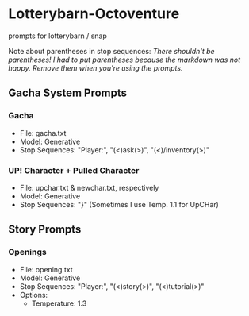 # Lotterybarn-Octoventure
prompts for lotterybarn / snap

Note about parentheses in stop sequences: *There shouldn't be parentheses! I had to put parentheses because the markdown was not happy. Remove them when you're using the prompts.*

## Gacha System Prompts
### Gacha
* File: gacha.txt
* Model: Generative
* Stop Sequences: "Player:", "(<)ask(>)", "(<)/inventory(>)"

### UP! Character + Pulled Character
* File: upchar.txt & newchar.txt, respectively
* Model: Generative
* Stop Sequences: "}"
(Sometimes I use Temp. 1.1 for UpCHar)

## Story Prompts
### Openings
* File: opening.txt
* Model: Generative
* Stop Sequences: "Player:", "(<)story(>)", "(<)tutorial(>)"
* Options:
  * Temperature: 1.3
